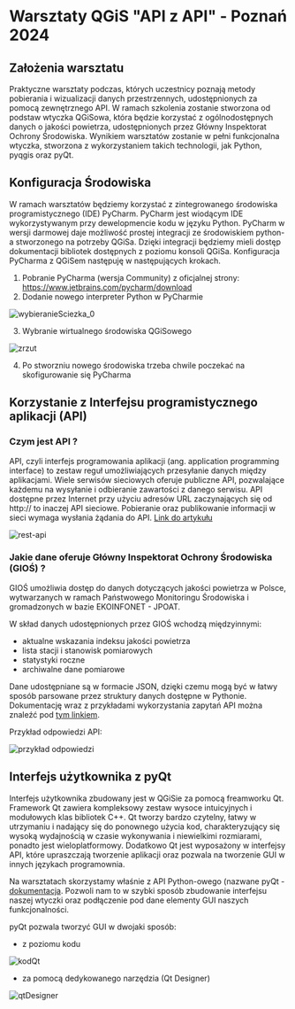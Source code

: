 # Warsztaty QGiS "API z API" - Poznań 2024
## Założenia warsztatu
Praktyczne warsztaty podczas, których uczestnicy poznają metody pobierania i wizualizacji danych przestrzennych, udostępnionych
za pomocą zewnętrznego API. W ramach szkolenia zostanie stworzona od podstaw wtyczka QGiSowa, która będzie korzystać z 
ogólnodostępnych danych o jakości powietrza, udostępnionych przez Główny Inspektorat Ochrony Środowiska.
Wynikiem warsztatów zostanie w pełni funkcjonalna wtyczka, stworzona z wykorzystaniem takich technologii, jak Python, pyqgis oraz pyQt.

## Konfiguracja Środowiska
W ramach warsztatów będziemy korzystać z zintegrowanego środowiska programistycznego (IDE) PyCharm.
PyCharm jest wiodącym IDE wykorzystywanym przy dewelopmencie kodu w języku Python.
PyCharm w wersji darmowej daje możliwość prostej integracji ze środowiskiem python-a stworzonego na potrzeby QGiSa.
Dzięki integracji będziemy mieli dostęp dokumentacji bibliotek dostępnych z poziomu konsoli QGiSa.
Konfiguracja PyCharma z QGiSem następuję w następujących krokach.
1. Pobranie PyCharma (wersja Community) z oficjalnej strony: https://www.jetbrains.com/pycharm/download
2. Dodanie nowego interpreter Python w PyCharmie

![wybieranieSciezka_0](https://github.com/KarolPOrange/warsztaty_qgis_poznan_2024/assets/149786515/623604dd-5534-4d48-8394-586cdc630570)

3. Wybranie wirtualnego środowiska QGiSowego

![zrzut](https://github.com/KarolPOrange/warsztaty_qgis_poznan_2024/assets/61205666/110b415a-8ffc-451a-b3ca-73996b0408a7)

4. Po stworzniu nowego środowiska trzeba chwile poczekać na skofigurowanie się PyCharma

## Korzystanie z Interfejsu programistycznego aplikacji (API)
### Czym jest API ?
API, czyli interfejs programowania aplikacji (ang. application programming interface) to zestaw reguł umożliwiających 
przesyłanie danych między aplikacjami. Wiele serwisów sieciowych oferuje publiczne API, pozwalające każdemu na wysyłanie
i odbieranie zawartości z danego serwisu. API dostępne przez Internet przy użyciu adresów URL zaczynających się od http://
to inaczej API sieciowe. Pobieranie oraz publikowanie informacji w sieci wymaga wysłania żądania do API.
[Link do artykułu](https://support.apple.com/pl-pl/guide/shortcuts-mac/apd2e30c9d45/mac#:~:text=API%2C%20czyli%20interfejs%20programowania%20aplikacji,odbieranie%20zawarto%C5%9Bci%20z%20danego%20serwisu.)

![rest-api](https://github.com/KarolPOrange/warsztaty_qgis_poznan_2024/assets/61205666/f4b53c22-02eb-47f9-be19-8c787d011db9)


### Jakie dane oferuje Główny Inspektorat Ochrony Środowiska (GIOŚ) ?
GIOŚ umożliwia dostęp do danych dotyczących jakości powietrza w Polsce, wytwarzanych w ramach Państwowego Monitoringu 
Środowiska i gromadzonych w bazie EKOINFONET - JPOAT.

W skład danych udostępnionych przez GIOŚ wchodzą międzyinnymi:
- aktualne wskazania indeksu jakości powietrza
- lista stacji i stanowisk pomiarowych
- statystyki roczne
- archiwalne dane pomiarowe

Dane udostępniane są w formacie JSON, dzięki czemu mogą być w łatwy sposób parsowane przez struktury danych dostępne w Pythonie.
Dokumentację wraz z przykładami wykorzystania zapytań API można znaleźć pod [tym linkiem](https://powietrze.gios.gov.pl/pjp/content/api).

Przykład odpowiedzi API:

![przykład odpowiedzi](https://github.com/KarolPOrange/warsztaty_qgis_poznan_2024/assets/61205666/9eee7605-eb5e-4ea7-8441-022c732da466)

## Interfejs użytkownika z pyQt
Interfejs użytkownika zbudowany jest w QGiSie za pomocą freamworku Qt.
Framework Qt zawiera kompleksowy zestaw wysoce intuicyjnych i modułowych klas bibliotek C++.
Qt tworzy bardzo czytelny, łatwy w utrzymaniu i nadający się do ponownego użycia kod, 
charakteryzujący się wysoką wydajnością w czasie wykonywania i niewielkimi rozmiarami, ponadto jest wieloplatformowy.
Dodatkowo Qt jest wyposażony w interfejsy API, które upraszczają tworzenie aplikacji oraz pozwala na tworzenie GUI w 
innych językach programownia.

Na warsztatach skorzystamy właśnie z API Python-owego (nazwane pyQt - [dokumentacja](https://doc.qt.io/qtforpython-6/). 
Pozwoli nam to w szybki sposób zbudowanie interfejsu naszej wtyczki oraz podłączenie pod dane elementy GUI naszych funkcjonalności.

pyQt pozwala tworzyć GUI w dwojaki sposób:
- z poziomu kodu

![kodQt](https://github.com/KarolPOrange/warsztaty_qgis_poznan_2024/assets/61205666/49c45522-d670-42ba-a032-f50511a63224)

- za pomocą dedykowanego narzędzia (Qt Designer)

![qtDesigner](https://github.com/KarolPOrange/warsztaty_qgis_poznan_2024/assets/61205666/8e8c9f67-11b6-4a2a-bc1e-8ef945f02070)

